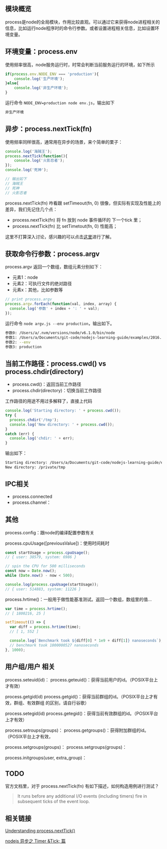 ## 模块概览

process是node的全局模块，作用比较直观。可以通过它来获得node进程相关的信息，比如运行node程序时的命令行参数。或者设置进程相关信息，比如设置环境变量。

## 环境变量：process.env

使用频率很高，node服务运行时，时常会判断当前服务运行的环境，如下所示

```js
if(process.env.NODE_ENV === 'production'){
    console.log('生产环境');
}else{
    console.log('非生产环境');
}
```

运行命令 `NODE_ENV=production node env.js`，输出如下

```bash
非生产环境
```

## 异步：process.nextTick(fn)

使用频率同样很高，通常用在异步的场景，来个简单的栗子：

```js
console.log('海贼王');
process.nextTick(function(){
    console.log('火影忍者');
});
console.log('死神');

// 输出如下
// 海贼王
// 死神
// 火影忍者
```

process.nextTick(fn) 咋看跟 setTimeout(fn, 0) 很像，但实际有实现及性能上的差异，我们先记住几个点：

* process.nextTick(fn) 将 fn 放到 node 事件循环的 下一个tick 里；
* process.nextTick(fn) 比 setTimetout(fn, 0) 性能高；

这里不打算深入讨论，感兴趣的可以点击[这里](https://cnodejs.org/topic/4f16442ccae1f4aa2700109b)进行了解。

## 获取命令行参数：process.argv

process.argv 返回一个数组，数组元素分别如下：

* 元素1：node
* 元素2：可执行文件的绝对路径
* 元素x：其他，比如参数等

```js
// print process.argv
process.argv.forEach(function(val, index, array) {
  console.log('参数' + index + ': ' + val);
});
```

运行命令 `node argv.js --env production`，输出如下。

```bash
参数0: /Users/a/.nvm/versions/node/v6.1.0/bin/node
参数1: /Users/a/Documents/git-code/nodejs-learning-guide/examples/2016.11.22-node-process/argv.js
参数2: --env
参数3: production
```

## 当前工作路径：process.cwd() vs process.chdir(directory)

* process.cwd()：返回当前工作路径
* process.chdir(directory)：切换当前工作路径

工作路径的用途不用过多解释了，直接上代码

```js
console.log('Starting directory: ' + process.cwd());
try {
  process.chdir('/tmp');
  console.log('New directory: ' + process.cwd());
}
catch (err) {
  console.log('chdir: ' + err);
}
```

输出如下：

```bash
Starting directory: /Users/a/Documents/git-code/nodejs-learning-guide/examples/2016.11.22-node-process
New directory: /private/tmp
```

## IPC相关

* process.connected
* process.channel：

## 其他

process.config：跟node的编译配置参数有关

process.cpuUsage([previousValue])：使用时间耗时

```js
const startUsage = process.cpuUsage();
// { user: 38579, system: 6986 }

// spin the CPU for 500 milliseconds
const now = Date.now();
while (Date.now() - now < 500);

console.log(process.cpuUsage(startUsage));
// { user: 514883, system: 11226 }
```

process.hrtime()：一般用于做性能基准测试。返回一个数组，数组里的值...

```js
var time = process.hrtime();
// [ 1800216, 25 ]

setTimeout(() => {
  var diff = process.hrtime(time);
  // [ 1, 552 ]

  console.log(`Benchmark took ${diff[0] * 1e9 + diff[1]} nanoseconds`);
  // benchmark took 1000000527 nanoseconds
}, 1000);
```

## 用户组/用户 相关

process.seteuid(id)：
process.geteuid()：获得当前用户的id。（POSIX平台上才有效）

process.getgid(id)
process.getgid()：获得当前群组的id。（POSIX平台上才有效，群组、有效群组 的区别，请自行谷歌）

process.setegid(id)
process.getegid()：获得当前有效群组的id。（POSIX平台上才有效）

process.setroups(groups)：
process.getgroups()：获得附加群组的id。（POSIX平台上才有效，

process.setgroups(groups)：
process.setgroups(groups)：

process.initgroups(user, extra_group)：

## TODO

官方文档里，对于 process.nextTick(fn) 有如下描述，如何构造用例进行测试？

>It runs before any additional I/O events (including timers) fire in subsequent ticks of the event loop.

## 相关链接

[Understanding process.nextTick()](https://howtonode.org/understanding-process-next-tick)

[nodejs 异步之 Timer &Tick; 篇](https://cnodejs.org/topic/4f16442ccae1f4aa2700109b)
